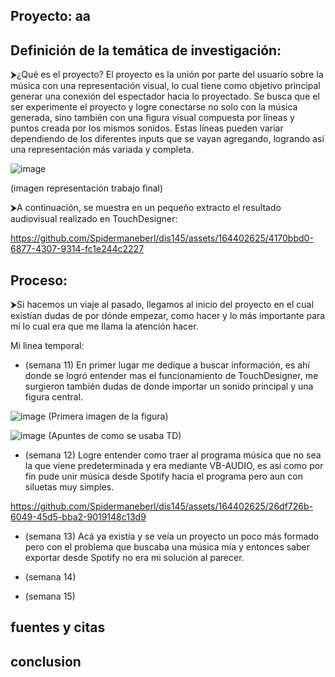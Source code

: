 ## Proyecto: aa
## Definición de la temática de investigación: 
⮞¿Qué es el proyecto?
El proyecto es la unión por parte del usuario sobre la música con una representación visual, lo cual tiene como objetivo principal generar una conexión del espectador hacia lo proyectado. Se busca que el ser experimente el proyecto y logre conectarse no solo con la música generada, sino también con una figura visual compuesta por líneas y puntos creada por los mismos sonidos. Estas líneas pueden variar dependiendo de los diferentes inputs que se vayan agregando, logrando así una representación más variada y completa.

![image](https://github.com/Spidermaneberl/dis145/assets/164402625/a6864cd6-36aa-4c4e-a22e-c02928407620)

(imagen representación trabajo final)

⮞A continuación, se muestra en un pequeño extracto el resultado audiovisual realizado en TouchDesigner:

https://github.com/Spidermaneberl/dis145/assets/164402625/4170bbd0-6877-4307-9314-fc1e244c2227

## Proceso:
⮞Si hacemos un viaje al pasado, llegamos al inicio del proyecto en el cual existían dudas de por dónde empezar, como hacer y lo más importante para mí lo cual era que me llama la atención hacer.

Mi linea temporal:
- (semana 11) En primer lugar me dedique a buscar información, es ahí donde se logró entender mas el funcionamiento de TouchDesigner, me surgieron también dudas de donde importar un sonido principal y una figura central.

![image](https://github.com/Spidermaneberl/dis145/assets/164402625/dfbf3d96-b347-48bb-b6aa-142d5ab6e663)
(Primera imagen de la figura)

![image](https://github.com/Spidermaneberl/dis145/assets/164402625/a9a02c75-f38b-48ee-a51c-a222d3bbc817)
(Apuntes de como se usaba TD)



 
- (semana 12) Logre entender como traer al programa música que no sea la que viene predeterminada y era mediante VB-AUDIO, es así como por fin pude unir música desde Spotify hacia el programa pero aun con siluetas muy simples.



https://github.com/Spidermaneberl/dis145/assets/164402625/26df726b-6049-45d5-bba2-9019148c13d9



- (semana 13) Acá ya existía y se veía un proyecto un poco más formado pero con el problema que buscaba una música mía y entonces saber exportar desde Spotify no era mi solución al parecer.



- (semana 14)
- (semana 15)

## fuentes y citas

## conclusion 
